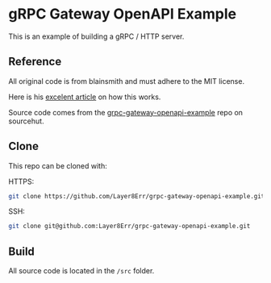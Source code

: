 # gRPC Gateway OpenAPI Example

This is an example of building a gRPC / HTTP server.

## Reference

All original code is from blainsmith and must adhere to the MIT license.

Here is his [excelent article](https://blainsmith.com/articles/go-grpc-gateway-openapi/) on how this works.

Source code comes from the [grpc-gateway-openapi-example](https://git.sr.ht/%7Eblainsmith/grpc-gateway-openapi-example) repo on sourcehut.

## Clone

This repo can be cloned with:

HTTPS:

```bash
git clone https://github.com/Layer8Err/grpc-gateway-openapi-example.git
```

SSH:

```bash
git clone git@github.com:Layer8Err/grpc-gateway-openapi-example.git
```

## Build

All source code is located in the `/src` folder.

